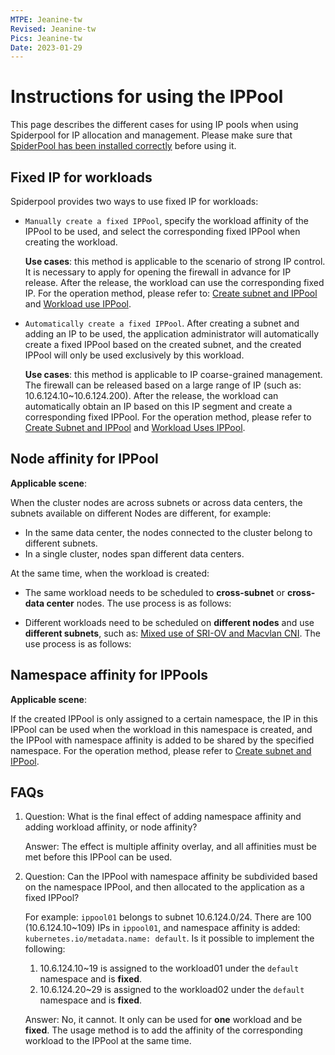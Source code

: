 ```yaml
---
MTPE: Jeanine-tw
Revised: Jeanine-tw
Pics: Jeanine-tw
Date: 2023-01-29
---
```


# Instructions for using the IPPool

This page describes the different cases for using IP pools when using Spiderpool for IP allocation and management. Please make sure that [SpiderPool has been installed correctly](install.md) before using it.

## Fixed IP for workloads

Spiderpool provides two ways to use fixed IP for workloads:

- `Manually create a fixed IPPool`, specify the workload affinity of the IPPool to be used, and select the corresponding fixed IPPool when creating the workload.

    **Use cases**: this method is applicable to the scenario of strong IP control. It is necessary to apply for opening the firewall in advance for IP release. After the release, the workload can use the corresponding fixed IP. For the operation method, please refer to: [Create subnet and IPPool](createpool.md) and [Workload use IPPool](usage.md).

- `Automatically create a fixed IPPool`. After creating a subnet and adding an IP to be used, the application administrator will automatically create a fixed IPPool based on the created subnet, and the created IPPool will only be used exclusively by this workload.

    **Use cases**: this method is applicable to IP coarse-grained management. The firewall can be released based on a large range of IP (such as: 10.6.124.10~10.6.124.200). After the release, the workload can automatically obtain an IP based on this IP segment and create a corresponding fixed IPPool. For the operation method, please refer to [Create Subnet and IPPool](createpool.md) and [Workload Uses IPPool](usage.md).

    

## Node affinity for IPPool

**Applicable scene**:

When the cluster nodes are across subnets or across data centers, the subnets available on different Nodes are different, for example:

- In the same data center, the nodes connected to the cluster belong to different subnets.
- In a single cluster, nodes span different data centers.

At the same time, when the workload is created:

- The same workload needs to be scheduled to **cross-subnet** or **cross-data center** nodes. The use process is as follows:

    

- Different workloads need to be scheduled on **different nodes** and use **different subnets**, such as: [Mixed use of SRI-OV and Macvlan CNI](../../plans/ethplan.md). The use process is as follows:

    

## Namespace affinity for IPPools

**Applicable scene**:

If the created IPPool is only assigned to a certain namespace, the IP in this IPPool can be used when the workload in this namespace is created, and the IPPool with namespace affinity is added to be shared by the specified namespace. For the operation method, please refer to [Create subnet and IPPool](createpool.md).

## FAQs

1. Question: What is the final effect of adding namespace affinity and adding workload affinity, or node affinity?

    Answer: The effect is multiple affinity overlay, and all affinities must be met before this IPPool can be used.

2. Question: Can the IPPool with namespace affinity be subdivided based on the namespace IPPool, and then allocated to the application as a fixed IPPool?

    For example: `ippool01` belongs to subnet 10.6.124.0/24. There are 100 (10.6.124.10~109) IPs in `ippool01`, and namespace affinity is added: `kubernetes.io/metadata.name: default`. Is it possible to implement the following:

    1. 10.6.124.10~19 is assigned to the workload01 under the `default` namespace and is **fixed**.
    2. 10.6.124.20~29 is assigned to the workload02 under the `default` namespace and is **fixed**.

    Answer: No, it cannot. It only can be used for **one** workload and be **fixed**. The usage method is to add the affinity of the corresponding workload to the IPPool at the same time.

